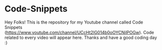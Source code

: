 # Code-Snippets

Hey Folks! This is the repository for my Youtube channel called Code Snippets (https://www.youtube.com/channel/UCcHt2lG014b0oOYCNilPOGw). Code related to every video will appear here. Thanks and have a good coding day :)
